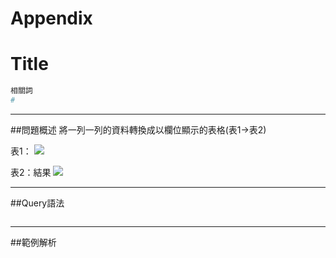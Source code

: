 # Appendix

# Title
```bash
相關詞
#
```


---


##問題概述
將一列一列的資料轉換成以欄位顯示的表格(表1→表2)


表1：
![](.png)

表2：結果
![](.png)


---


  
##Query語法

```sql

```



---

##範例解析
